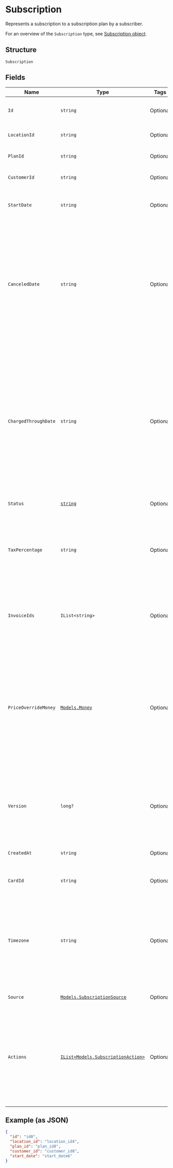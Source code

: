 
# Subscription

Represents a subscription to a subscription plan by a subscriber.

For an overview of the `Subscription` type, see
[Subscription object](https://developer.squareup.com/docs/subscriptions-api/overview#subscription-object-overview).

## Structure

`Subscription`

## Fields

| Name | Type | Tags | Description |
|  --- | --- | --- | --- |
| `Id` | `string` | Optional | The Square-assigned ID of the subscription.<br>**Constraints**: *Maximum Length*: `255` |
| `LocationId` | `string` | Optional | The ID of the location associated with the subscription. |
| `PlanId` | `string` | Optional | The ID of the subscribed-to [subscription plan](/doc/models/catalog-subscription-plan.md). |
| `CustomerId` | `string` | Optional | The ID of the subscribing [customer](/doc/models/customer.md) profile. |
| `StartDate` | `string` | Optional | The `YYYY-MM-DD`-formatted date (for example, 2013-01-15) to start the subscription. |
| `CanceledDate` | `string` | Optional | The `YYYY-MM-DD`-formatted date (for example, 2013-01-15) to cancel the subscription,<br>when the subscription status changes to `CANCELED` and the subscription billing stops.<br><br>If this field is not set, the subscription ends according its subscription plan.<br><br>This field cannot be updated, other than being cleared. |
| `ChargedThroughDate` | `string` | Optional | The `YYYY-MM-DD`-formatted date up to when the subscriber is invoiced for the<br>subscription.<br><br>After the invoice is sent for a given billing period,<br>this date will be the last day of the billing period.<br>For example,<br>suppose for the month of May a subscriber gets an invoice<br>(or charged the card) on May 1. For the monthly billing scenario,<br>this date is then set to May 31. |
| `Status` | [`string`](/doc/models/subscription-status.md) | Optional | Supported subscription statuses. |
| `TaxPercentage` | `string` | Optional | The tax amount applied when billing the subscription. The<br>percentage is expressed in decimal form, using a `'.'` as the decimal<br>separator and without a `'%'` sign. For example, a value of `7.5`<br>corresponds to 7.5%. |
| `InvoiceIds` | `IList<string>` | Optional | The IDs of the [invoices](/doc/models/invoice.md) created for the<br>subscription, listed in order when the invoices were created<br>(oldest invoices appear first). |
| `PriceOverrideMoney` | [`Models.Money`](/doc/models/money.md) | Optional | Represents an amount of money. `Money` fields can be signed or unsigned.<br>Fields that do not explicitly define whether they are signed or unsigned are<br>considered unsigned and can only hold positive amounts. For signed fields, the<br>sign of the value indicates the purpose of the money transfer. See<br>[Working with Monetary Amounts](https://developer.squareup.com/docs/build-basics/working-with-monetary-amounts)<br>for more information. |
| `Version` | `long?` | Optional | The version of the object. When updating an object, the version<br>supplied must match the version in the database, otherwise the write will<br>be rejected as conflicting. |
| `CreatedAt` | `string` | Optional | The timestamp when the subscription was created, in RFC 3339 format. |
| `CardId` | `string` | Optional | The ID of the [subscriber's](/doc/models/customer.md) [card](/doc/models/card.md)<br>used to charge for the subscription. |
| `Timezone` | `string` | Optional | Timezone that will be used in date calculations for the subscription.<br>Defaults to the timezone of the location based on `location_id`.<br>Format: the IANA Timezone Database identifier for the location timezone (for example, `America/Los_Angeles`). |
| `Source` | [`Models.SubscriptionSource`](/doc/models/subscription-source.md) | Optional | The origination details of the subscription. |
| `Actions` | [`IList<Models.SubscriptionAction>`](/doc/models/subscription-action.md) | Optional | The list of scheduled actions on this subscription. It is set only in the response from  <br>[RetrieveSubscription](/doc/api/subscriptions.md#retrieve-subscription) with the query parameter<br>of `include=actions` or from<br>[SearchSubscriptions](/doc/api/subscriptions.md#search-subscriptions) with the input parameter<br>of `include:["actions"]`. |

## Example (as JSON)

```json
{
  "id": "id0",
  "location_id": "location_id4",
  "plan_id": "plan_id8",
  "customer_id": "customer_id8",
  "start_date": "start_date6"
}
```

